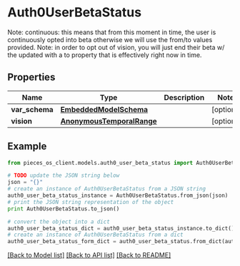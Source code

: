 # Auth0UserBetaStatus

Note: continuous: this means that from this moment in time, the user is continuously opted into beta  otherwise we will use the from/to values provided.  Note: in order to opt out of vision, you will just end their beta w/ the updated with a to property that is effectively right now in time.

## Properties
Name | Type | Description | Notes
------------ | ------------- | ------------- | -------------
**var_schema** | [**EmbeddedModelSchema**](EmbeddedModelSchema.md) |  | [optional] 
**vision** | [**AnonymousTemporalRange**](AnonymousTemporalRange.md) |  | [optional] 

## Example

```python
from pieces_os_client.models.auth0_user_beta_status import Auth0UserBetaStatus

# TODO update the JSON string below
json = "{}"
# create an instance of Auth0UserBetaStatus from a JSON string
auth0_user_beta_status_instance = Auth0UserBetaStatus.from_json(json)
# print the JSON string representation of the object
print Auth0UserBetaStatus.to_json()

# convert the object into a dict
auth0_user_beta_status_dict = auth0_user_beta_status_instance.to_dict()
# create an instance of Auth0UserBetaStatus from a dict
auth0_user_beta_status_form_dict = auth0_user_beta_status.from_dict(auth0_user_beta_status_dict)
```
[[Back to Model list]](../README.md#documentation-for-models) [[Back to API list]](../README.md#documentation-for-api-endpoints) [[Back to README]](../README.md)


